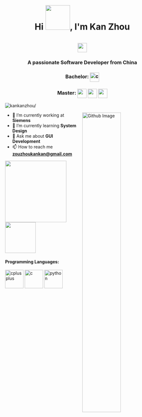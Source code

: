 <h1 align="center">Hi <img src="https://github.com/kankanzhou/pics/blob/main/pics/gastly.gif?raw=true" width="80px">, I'm Kan Zhou</h1>
 <p align="center"><br/>
  
  <a href="https://leetcode.com/u/zhoukan/">
    <img src="https://github.com/kankanzhou/pics/blob/main/pics/lc.png?raw=true" width="30" height="30">
  </a>
</p>

<h3 align="center">A passionate Software Developer from China </h3>
<h3 align="center">Bachelor: <img src=https://github.com/kankanzhou/pics/blob/main/pics/bit.png?raw=true alt=c width="30" height="30" style="vertical-align: middle;"</h3>

<h3 align="center">
    Master: 
    <img src="https://github.com/kankanzhou/pics/blob/main/pics/git.png?raw=true" width="30" height="30" style="vertical-align: middle;">
    <img src="https://github.com/kankanzhou/pics/blob/main/pics/sjtu.png?raw=true" width="30" height="30" style="vertical-align: middle;">
    <img src="https://github.com/kankanzhou/pics/blob/main/pics/neu.png?raw=true" width="30" height="30" style="vertical-align: middle;">
</h3>

<p align="left"> <img src=https://komarev.com/ghpvc/?username=kankanzhou alt=kankanzhou/></p>

<img width="50%" align="right" alt="Github Image" src="https://github.com/kankanzhou/pics/blob/main/pics/Running-Pikachu-GIF.webp?raw=true">


- 🔭 I’m currently working at **Siemens**
- 🌱 I’m currently learning  **System Design**
- 💬 Ask me about  **GUI Development**
- 📫 How to reach me **zouzhoukankan@gmail.com**

<a href="https://github.com/kankanzhou/github-readme-stats">
  <img height=200 align="center" src="https://github-readme-stats.vercel.app/api?username=kankanzhou" />
</a>
<a href="https://github.com/kankanzhou/convoychat">
  <img height=100 align="center" src="https://github-readme-stats.vercel.app/api/top-langs?username=kankanzhou&layout=compact&langs_count=8&card_width=320" />
</a>

<h4>Programming Languages: </h4>
<p align="left">
 <img style="margin: auto;" src="https://github.com/kankanzhou/pics/blob/main/pics/cpp.png?raw=true" alt=cplusplus width="60" height="60"/>
 <img style="margin: auto;" src="https://github.com/kankanzhou/pics/blob/main/pics/c.png?raw=true" alt=c width="60" height="60"/>
 <img style="margin: auto;" src="https://github.com/kankanzhou/pics/blob/main/pics/python.png?raw=true" alt=python width="60" height="60"/>
</p>




